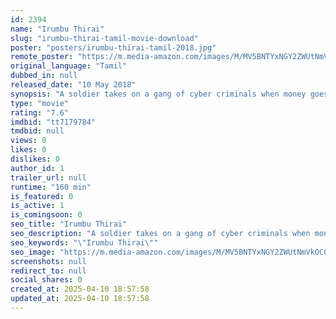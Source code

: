```yaml
---
id: 2394
name: "Irumbu Thirai"
slug: "irumbu-thirai-tamil-movie-download"
poster: "posters/irumbu-thirai-tamil-2018.jpg"
remote_poster: "https://m.media-amazon.com/images/M/MV5BNTYxNGY2ZWUtNmVkOC00NjcyLTk1ZWEtMWE3OWYxNjBmODE1XkEyXkFqcGc@._V1_SX300.jpg"
original_language: "Tamil"
dubbed_in: null
released_date: "10 May 2018"
synopsis: "A soldier takes on a gang of cyber criminals when money goes missing from his account."
type: "movie"
rating: "7.6"
imdbid: "tt7179784"
tmdbid: null
views: 0
likes: 0
dislikes: 0
author_id: 1
trailer_url: null
runtime: "160 min"
is_featured: 0
is_active: 1
is_comingsoon: 0
seo_title: "Irumbu Thirai"
seo_description: "A soldier takes on a gang of cyber criminals when money goes missing from his account."
seo_keywords: "\"Irumbu Thirai\""
seo_image: "https://m.media-amazon.com/images/M/MV5BNTYxNGY2ZWUtNmVkOC00NjcyLTk1ZWEtMWE3OWYxNjBmODE1XkEyXkFqcGc@._V1_SX300.jpg"
screenshots: null
redirect_to: null
social_shares: 0
created_at: 2025-04-10 18:57:58
updated_at: 2025-04-10 18:57:58
---
```


